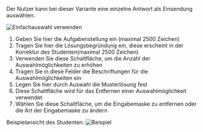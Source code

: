 <!--
  - @file extension_LForm_formRadio_de.md
  -
  - @license http://www.gnu.org/licenses/gpl-3.0.html GPL version 3
  -
  - @package OSTEPU (https://github.com/ostepu/system)
  - @since 0.4.0
  -
  - @author Till Uhlig <till.uhlig@student.uni-halle.de>
  - @date 2015
 -->

Der Nutzer kann bei dieser Variante eine einzelne Antwort als Einsendung auswählen.

![](EinfachauswahlVerwenden3.png "Einfachauswahl verwenden")

1. Geben Sie hier die Aufgabenstellung ein (maximal 2500 Zeichen)
2. Tragen Sie hier die Lösungsbegründung ein, diese erscheint in der Korrektur des Studenten(maximal 2500 Zeichen)
3. Verwenden Sie diese Schaltfläche, um die Anzahl der Auswahlmöglichkeiten zu erhöhen
4. Tragen Sie in diese Felder die Beschriftungen für die Auswahlmöglichkeiten ein
5. Legen Sie hier durch Auswahl die Musterlösung fest
6. Diese Schaltfläche wird für das Entfernen einer Auswahlmöglichkeit verwendet
7. Wählen Sie diese Schaltfläche, um die Eingabemaske zu entfernen oder die Art der Eingabemaske zu ändern

Beispielansicht des Studenten:
![](EinfachauswahlVerwendenSample.png "Beispiel")